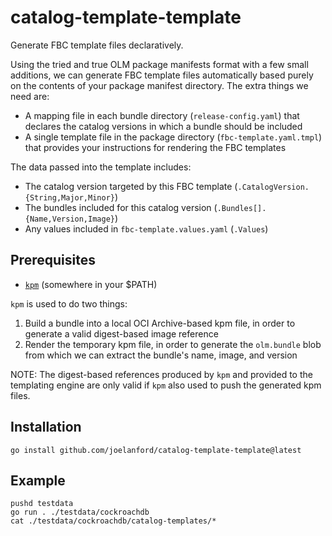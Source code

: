 # catalog-template-template

Generate FBC template files declaratively.

Using the tried and true OLM package manifests format with a few small additions,
we can generate FBC template files automatically based purely on the contents of
your package manifest directory. The extra things we need are:
- A mapping file in each bundle directory (`release-config.yaml`) that declares the catalog versions in which a bundle should be included
- A single template file in the package directory (`fbc-template.yaml.tmpl`) that provides your instructions for rendering the FBC templates

The data passed into the template includes:
- The catalog version targeted by this FBC template (`.CatalogVersion.{String,Major,Minor}`)
- The bundles included for this catalog version (`.Bundles[].{Name,Version,Image}`)
- Any values included in `fbc-template.values.yaml` (`.Values`)

## Prerequisites

- [`kpm`](https://github.com/joelanford/kpm) (somewhere in your $PATH)

`kpm` is used to do two things:
1. Build a bundle into a local OCI Archive-based kpm file, in order to generate a valid digest-based image reference
2. Render the temporary kpm file, in order to generate the `olm.bundle` blob from which we can extract the bundle's name, image, and version

NOTE: The digest-based references produced by `kpm` and provided to the templating engine are only valid if `kpm` also used to push the generated kpm files.

## Installation

```console
go install github.com/joelanford/catalog-template-template@latest
```

## Example

```console
pushd testdata
go run . ./testdata/cockroachdb
cat ./testdata/cockroachdb/catalog-templates/*
```